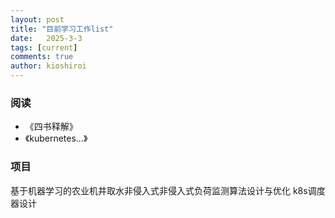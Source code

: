 ```yaml
---
layout: post
title: "目前学习工作list"
date:   2025-3-3
tags: [current]
comments: true
author: kioshiroi
---
```

### 阅读
- 《四书释解》
- 《kubernetes...》



### 项目
基于机器学习的农业机井取水非侵入式非侵入式负荷监测算法设计与优化
k8s调度器设计
